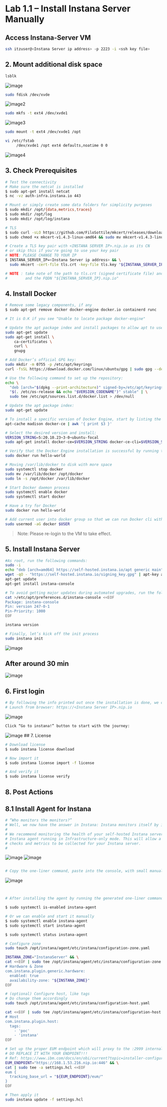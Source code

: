 # Lab 1.1 – Install Instana Server Manually
## Access Instana-Server VM
```sh
ssh itzuser@<Instana Server ip address> -p 2223 -i <ssh key file>
```

## 2. Mount additional disk space
```sh
lsblk
```

<picture>
  <img alt="image" src="./assets/images/disk-dev.png">
</picture>

```sh
sudo fdisk /dev/xvde
```

<picture>
  <img alt="image2" src="./assets/images/fdisk.png">
</picture>

```sh
sudo mkfs -t ext4 /dev/xvde1
```

<picture>
  <img alt="image3" src="./assets/images/mkfs.png">
</picture>

```sh
sudo mount -t ext4 /dev/xvde1 /opt

vi /etc/fstab
     /dev/xvde1 /opt ext4 defaults,noatime 0 0

```
<picture>
  <img alt="image4" src="./assets/images/fstab.png">
</picture>



## 3. Check Prerequisites

```sh
# Test the connectivity
# Make sure the netcat is installed
$ sudo apt-get install netcat
$ nc -vz auth-infra.instana.io 443

# Mount or simply create some data folders for simplicity purposes
$ sudo mkdir /opt/{data,metrics,traces}
$ sudo mkdir /opt/log
$ sudo mkdir /opt/log/instana

# TLS
$ sudo curl -sLO https://github.com/FiloSottile/mkcert/releases/download/v1.4.3/mkcert-v1.4.3-linux-amd64
$ sudo chmod +x mkcert-v1.4.3-linux-amd64 && sudo mv mkcert-v1.4.3-linux-amd64 /usr/local/bin/mkcert

# Create a TLS key pair with <INSTANA SERVER IP>.nip.io as its CN
# or skip this if you're going to use your key pair
# NOTE: PLEASE CHANGE TO YOUR IP
$ INSTANA_SERVER_IP=<Instana Server ip address> && \
  sudo mkcert -cert-file tls.crt -key-file tls.key "${INSTANA_SERVER_IP}.nip.io" "${INSTANA_SERVER_IP}"

# NOTE : take note of the path to tls.crt (signed certificate file) and tls.key (private key file) 
#        and the FQDN "${INSTANA_SERVER_IP}.nip.io"
```

## 4. Install Docker

```sh
# Remove some legacy components, if any
$ sudo apt-get remove docker docker-engine docker.io containerd runc

# It is O.K if you see "Unable to locate package docker-engine"

# Update the apt package index and install packages to allow apt to use a repository over HTTPS:
sudo apt-get update
sudo apt-get install \
    ca-certificates \
    curl \
    gnupg

# Add Docker’s official GPG key:
sudo mkdir -m 0755 -p /etc/apt/keyrings
curl -fsSL https://download.docker.com/linux/ubuntu/gpg | sudo gpg --dearmor -o /etc/apt/keyrings/docker.gpg

# Use the following command to set up the repository:
echo \
  "deb [arch="$(dpkg --print-architecture)" signed-by=/etc/apt/keyrings/docker.gpg] https://download.docker.com/linux/ubuntu \
  "$(. /etc/os-release && echo "$VERSION_CODENAME")" stable" | \
  sudo tee /etc/apt/sources.list.d/docker.list > /dev/null

# Update the apt package index:
sudo apt-get update

# To install a specific version of Docker Engine, start by listing the available versions in the repository:
apt-cache madison docker-ce | awk '{ print $3 }'

# Select the desired version and install:
VERSION_STRING=5:20.10.23~3-0~ubuntu-focal
sudo apt-get install docker-ce=$VERSION_STRING docker-ce-cli=$VERSION_STRING containerd.io docker-buildx-plugin docker-compose-plugin

# Verify that the Docker Engine installation is successful by running the hello-world image:
sudo docker run hello-world

# Moving /var/lib/docker to disk with more space
sudo systemctl stop docker
sudo mv /var/lib/docker /opt/docker
sudo ln -s /opt/docker /var/lib/docker

# Start Docker daemon process
sudo systemctl enable docker
sudo systemctl start docker

# Have a try for Docker
sudo docker run hello-world

# Add current user into docker group so that we can run Docker cli without the need of sudo
sudo usermod -aG docker $USER
```

> Note: Please re-login to the VM to take effect.

## 5. Install Instana Server

```sh
#As root, run the following commands:
sudo -i
echo "deb [arch=amd64] https://self-hosted.instana.io/apt generic main" > /etc/apt/sources.list.d/instana-product.list
wget -qO - "https://self-hosted.instana.io/signing_key.gpg" | apt-key add -
apt-get update
apt-get install instana-console

# To avoid getting major updates during automated upgrades, run the following commands:
cat >/etc/apt/preferences.d/instana-console <<EOF
Package: instana-console
Pin: version 247-0-1
Pin-Priority: 1000
EOF

instana version

# Finally, let’s kick off the init process
sudo instana init
```
<picture>
  <img alt="image" src="./assets/images/Instana-init.png">
</picture>

## After around 30 min
<picture>
  <img alt="image" src="./assets/images/init-complete.png">
</picture>

## 6. First login
```sh
# By following the info printed out once the installation is done, we can login to Instana:
# Launch from browser: https://<Instana Server IP>.nip.io
```
<picture>
  <img alt="image" src="./assets/images/firstlogin-1.png">
</picture>

```sh
Click “Go to instana!” button to start with the journey:
```
<picture>
  <img alt="image" src="./assets/images/firstlogin-2.png">
</picture>
## 7. License

```sh
# Download license
$ sudo instana license download

# Now import it
$ sudo instana license import -f license

# And verify it
$ sudo instana license verify
```

## 8. Post Actions

## 8.1 Install Agent for Instana

```sh
# “Who monitors the monitors?”
# Well, we now have the answer in Instana: Instana monitors itself by its agent!
# 
# We recommend monitoring the health of your self-hosted Instana server with the use of an 
# Instana agent running in Infrastructure-only mode. This will allow a number of health 
# checks and metrics to be collected for your Instana server.
# 
```
<picture>
  <img alt="image" src="./assets/images/agent-1.png">
</picture>

<picture>
  <img alt="image" src="./assets/images/agent-2.png">
</picture>


```sh

# Copy the one-liner command, paste into the console, with small manual update to enable the INFRA mode, by adding the -m infra part – note: the default will be APM mode which is not a desired mode for self-monitoring:
```

<picture>
  <img alt="image" src="./assets/images/agent-3.png">
</picture>

```sh


# After installing the agent by running the generated one-liner command from Instana UI:

```

```sh
$ sudo systemctl is-enabled instana-agent

# Or we can enable and start it manually
$ sudo systemctl enable instana-agent
$ sudo systemctl start instana-agent

$ sudo systemctl status instana-agent

# Configure zone
sudo touch /opt/instana/agent/etc/instana/configuration-zone.yaml

INSTANA_ZONE="InstanaServer" && \
cat <<EOF | sudo tee /opt/instana/agent/etc/instana/configuration-zone.yaml
# Hardware & Zone
com.instana.plugin.generic.hardware:
  enabled: true
  availability-zone: "${INSTANA_ZONE}"
EOF

# (optional) Configure host, like tags
# Do change them accordingly
sudo touch /opt/instana/agent/etc/instana/configuration-host.yaml

cat <<EOF | sudo tee /opt/instana/agent/etc/instana/configuration-host.yaml
# Host
com.instana.plugin.host:
  tags:
    - 'poc'
    - 'instana'
EOF
```

```sh
# Set up the proper EUM endpoint which will proxy to the :2999 internal port
# DO REPLACE IT WITH YOUR ENDPOINT!!!
# Ref: https://www.ibm.com/docs/en/obi/current?topic=installer-configuring-end-user-monitoring
EUM_ENDPOINT="https://168.1.53.216.nip.io:446" && \
cat | sudo tee -a settings.hcl <<EOF
eum {
  tracking_base_url = "${EUM_ENDPOINT}/eum/"
}
EOF

# Then apply it
sudo instana update -f settings.hcl
```
